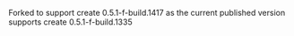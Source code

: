Forked to support create 0.5.1-f-build.1417 as the current published version supports create 0.5.1-f-build.1335
